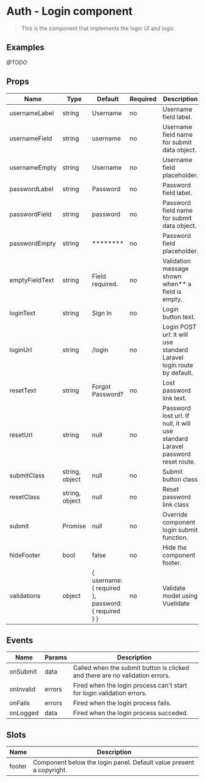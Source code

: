 # Auth - Login component

> This is the component that implements the login UI and logic. 

## Examples
*@TODO*

## Props
| Name | Type | Default | Required | Description |
|------|------|---------|----------|-------------|
| usernameLabel | string | Username | no | Username field label. |
| usernameField | string | username | no | Username field name for submit data object. |
| usernameEmpty | string | Username | no | Username field placeholder. |
| passwordLabel | string | Password | no | Password field label. |
| passwordField | string | password | no | Password field name for submit data object. |
| passwordEmpty | string | ******** | no | Password field placeholder. |
| emptyFieldText | string | Field required. | no | Validation message shown when** a field is empty. |
| loginText | string | Sign In | no | Login button text. |
| loginUrl | string | /login | no | Login POST url: it will use standard Laravel login route by default. |
| resetText | string | Forgot Password? | no | Lost password link text. |
| resetUrl | string | null | no | Password lost url. If null, it will use standard Laravel password reset route. |
| submitClass | string, object | null | no | Submit button class |
| resetClass | string, object | null | no | Reset password link class |
| submit | Promise | null | no | Override component login submit function. |
| hideFooter | bool | false | no | Hide the component footer. |
| validations | object | { username: { required }, password: { required } } | no | Validate model using Vuelidate |

## Events
| Name | Params | Description |
|------|--------|-------------|
| onSubmit | data | Called when the submit button is clicked and there are no validation errors. |
| onInvalid | errors | Fired when the login process can't start for login validation errors. |
| onFails | errors | Fired when the login process fails. |
| onLogged | data | Fired when the login process succeded. |

## Slots
| Name | Description |
|------|-------------|
| footer | Component below the login panel. Default value present a copyright. |

